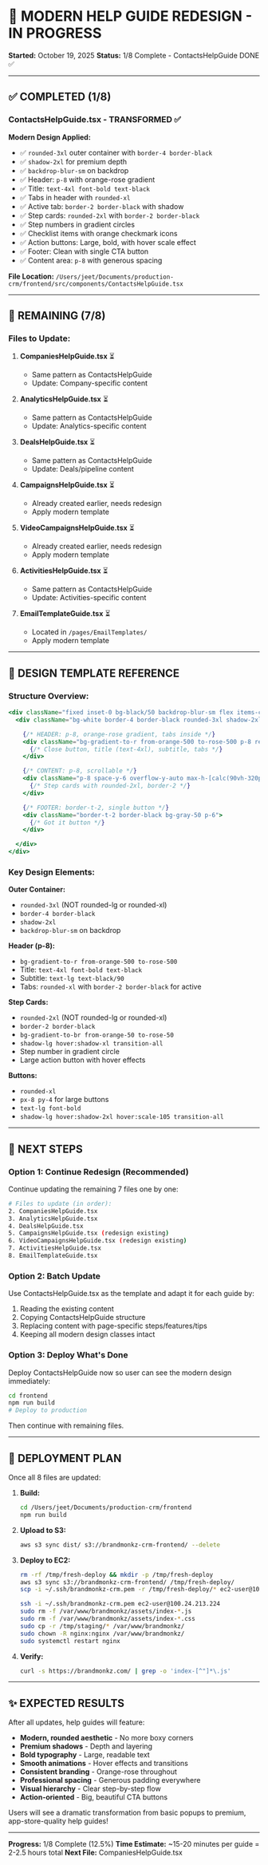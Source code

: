 # 🎨 MODERN HELP GUIDE REDESIGN - IN PROGRESS

**Started:** October 19, 2025
**Status:** 1/8 Complete - ContactsHelpGuide DONE ✅

---

## ✅ COMPLETED (1/8)

### ContactsHelpGuide.tsx - **TRANSFORMED** ✅

**Modern Design Applied:**
- ✅ `rounded-3xl` outer container with `border-4 border-black`
- ✅ `shadow-2xl` for premium depth
- ✅ `backdrop-blur-sm` on backdrop
- ✅ Header: `p-8` with orange-rose gradient
- ✅ Title: `text-4xl font-bold text-black`
- ✅ Tabs in header with `rounded-xl`
- ✅ Active tab: `border-2 border-black` with shadow
- ✅ Step cards: `rounded-2xl` with `border-2 border-black`
- ✅ Step numbers in gradient circles
- ✅ Checklist items with orange checkmark icons
- ✅ Action buttons: Large, bold, with hover scale effect
- ✅ Footer: Clean with single CTA button
- ✅ Content area: `p-8` with generous spacing

**File Location:**
`/Users/jeet/Documents/production-crm/frontend/src/components/ContactsHelpGuide.tsx`

---

## 🔄 REMAINING (7/8)

### Files to Update:

1. **CompaniesHelpGuide.tsx** ⏳
   - Same pattern as ContactsHelpGuide
   - Update: Company-specific content

2. **AnalyticsHelpGuide.tsx** ⏳
   - Same pattern as ContactsHelpGuide
   - Update: Analytics-specific content

3. **DealsHelpGuide.tsx** ⏳
   - Same pattern as ContactsHelpGuide
   - Update: Deals/pipeline content

4. **CampaignsHelpGuide.tsx** ⏳
   - Already created earlier, needs redesign
   - Apply modern template

5. **VideoCampaignsHelpGuide.tsx** ⏳
   - Already created earlier, needs redesign
   - Apply modern template

6. **ActivitiesHelpGuide.tsx** ⏳
   - Same pattern as ContactsHelpGuide
   - Update: Activities-specific content

7. **EmailTemplateGuide.tsx** ⏳
   - Located in `/pages/EmailTemplates/`
   - Apply modern template

---

## 🎨 DESIGN TEMPLATE REFERENCE

### Structure Overview:
```jsx
<div className="fixed inset-0 bg-black/50 backdrop-blur-sm flex items-center justify-center z-50 p-4">
  <div className="bg-white border-4 border-black rounded-3xl shadow-2xl max-w-4xl w-full max-h-[90vh] overflow-hidden">

    {/* HEADER: p-8, orange-rose gradient, tabs inside */}
    <div className="bg-gradient-to-r from-orange-500 to-rose-500 p-8 relative">
      {/* Close button, title (text-4xl), subtitle, tabs */}
    </div>

    {/* CONTENT: p-8, scrollable */}
    <div className="p-8 space-y-6 overflow-y-auto max-h-[calc(90vh-320px)]">
      {/* Step cards with rounded-2xl, border-2 */}
    </div>

    {/* FOOTER: border-t-2, single button */}
    <div className="border-t-2 border-black bg-gray-50 p-6">
      {/* Got it button */}
    </div>

  </div>
</div>
```

### Key Design Elements:

**Outer Container:**
- `rounded-3xl` (NOT rounded-lg or rounded-xl)
- `border-4 border-black`
- `shadow-2xl`
- `backdrop-blur-sm` on backdrop

**Header (p-8):**
- `bg-gradient-to-r from-orange-500 to-rose-500`
- Title: `text-4xl font-bold text-black`
- Subtitle: `text-lg text-black/90`
- Tabs: `rounded-xl` with `border-2 border-black` for active

**Step Cards:**
- `rounded-2xl` (NOT rounded-lg or rounded-xl)
- `border-2 border-black`
- `bg-gradient-to-br from-orange-50 to-rose-50`
- `shadow-lg hover:shadow-xl transition-all`
- Step number in gradient circle
- Large action button with hover effects

**Buttons:**
- `rounded-xl`
- `px-8 py-4` for large buttons
- `text-lg font-bold`
- `shadow-lg hover:shadow-2xl hover:scale-105 transition-all`

---

## 📝 NEXT STEPS

### Option 1: Continue Redesign (Recommended)

Continue updating the remaining 7 files one by one:

```bash
# Files to update (in order):
2. CompaniesHelpGuide.tsx
3. AnalyticsHelpGuide.tsx
4. DealsHelpGuide.tsx
5. CampaignsHelpGuide.tsx (redesign existing)
6. VideoCampaignsHelpGuide.tsx (redesign existing)
7. ActivitiesHelpGuide.tsx
8. EmailTemplateGuide.tsx
```

### Option 2: Batch Update

Use ContactsHelpGuide.tsx as the template and adapt it for each guide by:
1. Reading the existing content
2. Copying ContactsHelpGuide structure
3. Replacing content with page-specific steps/features/tips
4. Keeping all modern design classes intact

### Option 3: Deploy What's Done

Deploy ContactsHelpGuide now so user can see the modern design immediately:
```bash
cd frontend
npm run build
# Deploy to production
```
Then continue with remaining files.

---

## 🚀 DEPLOYMENT PLAN

Once all 8 files are updated:

1. **Build:**
   ```bash
   cd /Users/jeet/Documents/production-crm/frontend
   npm run build
   ```

2. **Upload to S3:**
   ```bash
   aws s3 sync dist/ s3://brandmonkz-crm-frontend/ --delete
   ```

3. **Deploy to EC2:**
   ```bash
   rm -rf /tmp/fresh-deploy && mkdir -p /tmp/fresh-deploy
   aws s3 sync s3://brandmonkz-crm-frontend/ /tmp/fresh-deploy/
   scp -i ~/.ssh/brandmonkz-crm.pem -r /tmp/fresh-deploy/* ec2-user@100.24.213.224:/tmp/staging/

   ssh -i ~/.ssh/brandmonkz-crm.pem ec2-user@100.24.213.224
   sudo rm -f /var/www/brandmonkz/assets/index-*.js
   sudo rm -f /var/www/brandmonkz/assets/index-*.css
   sudo cp -r /tmp/staging/* /var/www/brandmonkz/
   sudo chown -R nginx:nginx /var/www/brandmonkz/
   sudo systemctl restart nginx
   ```

4. **Verify:**
   ```bash
   curl -s https://brandmonkz.com/ | grep -o 'index-[^"]*\.js'
   ```

---

## ✨ EXPECTED RESULTS

After all updates, help guides will feature:

- **Modern, rounded aesthetic** - No more boxy corners
- **Premium shadows** - Depth and layering
- **Bold typography** - Large, readable text
- **Smooth animations** - Hover effects and transitions
- **Consistent branding** - Orange-rose throughout
- **Professional spacing** - Generous padding everywhere
- **Visual hierarchy** - Clear step-by-step flow
- **Action-oriented** - Big, beautiful CTA buttons

Users will see a dramatic transformation from basic popups to premium, app-store-quality help guides!

---

**Progress:** 1/8 Complete (12.5%)
**Time Estimate:** ~15-20 minutes per guide = 2-2.5 hours total
**Next File:** CompaniesHelpGuide.tsx

